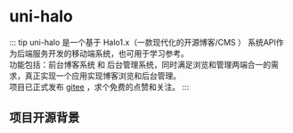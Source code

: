  
# uni-halo
 
::: tip 
uni-halo 是一个基于 Halo1.x（一款现代化的开源博客/CMS ） 系统API作为后端服务开发的移动端系统，也可用于学习参考。
<br/>
功能包括：前台博客系统 和 后台管理系统，同时满足浏览和管理两端合一的需求，真正实现一个应用实现博客浏览和后台管理。
<br/>
项目已正式发布 [gitee](https://gitee.com/ialley-workshop-open/uni-halo/) ，求个免费的点赞和关注。
:::

## 项目开源背景




